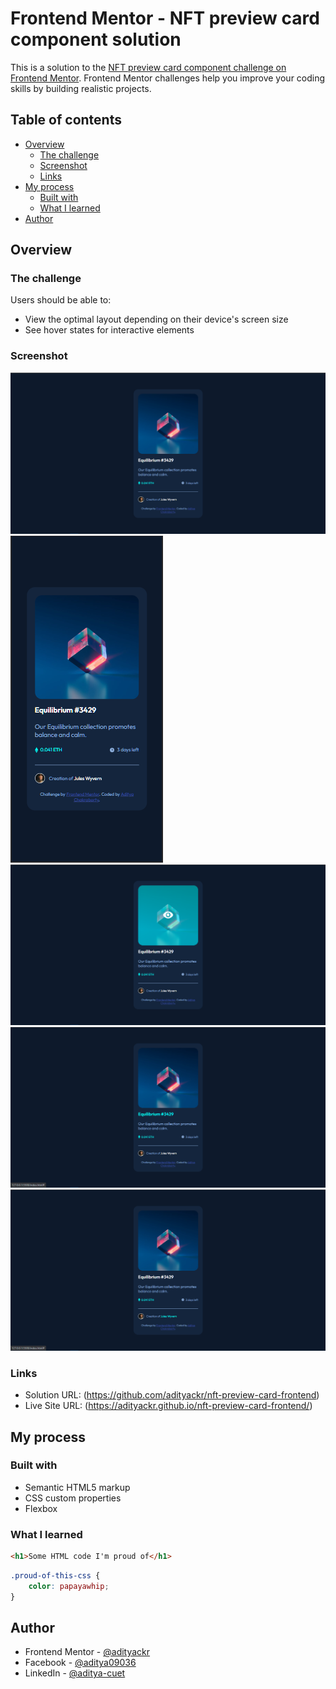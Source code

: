 # Frontend Mentor - NFT preview card component solution

This is a solution to the [NFT preview card component challenge on Frontend Mentor](https://www.frontendmentor.io/challenges/nft-preview-card-component-SbdUL_w0U). Frontend Mentor challenges help you improve your coding skills by building realistic projects.

## Table of contents

- [Overview](#overview)
  - [The challenge](#the-challenge)
  - [Screenshot](#screenshot)
  - [Links](#links)
- [My process](#my-process)
  - [Built with](#built-with)
  - [What I learned](#what-i-learned)
- [Author](#author)

## Overview

### The challenge

Users should be able to:

- View the optimal layout depending on their device's screen size
- See hover states for interactive elements

### Screenshot

![](./screenshots/desktop.png)
![](./screenshots/mobile.png)
![](./screenshots/active1.png)
![](./screenshots/active2.png)
![](./screenshots/active3.png)

### Links

- Solution URL: (https://github.com/adityackr/nft-preview-card-frontend)
- Live Site URL: (https://adityackr.github.io/nft-preview-card-frontend/)

## My process

### Built with

- Semantic HTML5 markup
- CSS custom properties
- Flexbox

### What I learned

```html
<h1>Some HTML code I'm proud of</h1>
```

```css
.proud-of-this-css {
	color: papayawhip;
}
```

## Author

- Frontend Mentor - [@adityackr](https://www.frontendmentor.io/profile/adityackr)
- Facebook - [@aditya09036](https://www.facebook.com/aditya09036/)
- LinkedIn - [@aditya-cuet](https://www.linkedin.com/in/aditya-cuet/)



